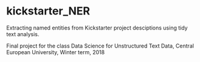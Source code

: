 # kickstarter_NER
Extracting named entities from Kickstarter project desciptions using tidy text analysis.

Final project for the class Data Science for Unstructured Text Data, Central European University, Winter term, 2018
